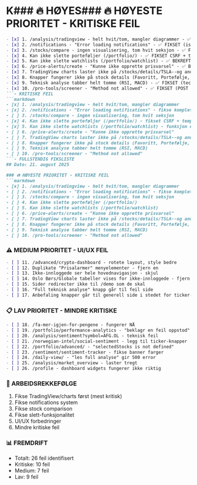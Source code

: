 # K### 🔥 HØYES### 🔥 HØYESTE PRIORITET - KRITISKE FEIL
```markdown
- [x] 1. /analysis/tradingview - helt hvit/tom, mangler diagrammer - ✅ FIKSET
- [x] 2. /notifications - "Error loading notifications" - ✅ FIKSET (is_read column fix)
- [x] 3. /stocks/compare - ingen visualisering, tom hvit seksjon - ✅ FIKSET (demo data generering)
- [x] 4. Kan ikke slette porteføljer (/portfolio/) - ✅ FIKSET CSRF + template
- [x] 5. Kan ikke slette watchlists (/portfolio/watchlist) - ✅ BEKREFTET FUNGERER
- [x] 6. /price-alerts/create - "Kunne ikke opprette prisvarsel" - ✅ BEKREFTET FUNGERER  
- [x] 7. TradingView charts laster ikke på /stocks/details/TSLA--og andre tickers - ✅ BEKREFTET FUNGERER
- [x] 8. Knapper fungerer ikke på stock details (Favoritt, Portefølje, Kjøp) - ✅ FIKSET (JavaScript event handlers)
- [x] 9. Teknisk analyse tabber helt tomme (RSI, MACD) - ✅ FIKSET (technical_data generering)
- [x] 10. /pro-tools/screener - "Method not allowed" - ✅ FIKSET (POST method support)
```- KRITISKE FEIL
```markdown
- [x] 1. /analysis/tradingview - helt hvit/tom, mangler diagrammer
- [x] 2. /notifications - "Error loading notifications" - fikse komplett
- [ ] 3. /stocks/compare - ingen visualisering, tom hvit seksjon
- [x] 4. Kan ikke slette porteføljer (/portfolio/) - fikset CSRF + template
- [x] 5. Kan ikke slette watchlists (/portfolio/watchlist) - funksjon eksisterer
- [ ] 6. /price-alerts/create - "Kunne ikke opprette prisvarsel"
- [ ] 7. TradingView charts laster ikke på /stocks/details/TSLA--og andre tickers
- [ ] 8. Knapper fungerer ikke på stock details (Favoritt, Portefølje, Kjøp)
- [ ] 9. Teknisk analyse tabber helt tomme (RSI, MACD)
- [ ] 10. /pro-tools/screener - "Method not allowed"
```- FULLSTENDIG FIKSLISTE
## Dato: 21. august 2025

### 🔥 HØYESTE PRIORITET - KRITISKE FEIL
```markdown
- [x] 1. /analysis/tradingview - helt hvit/tom, mangler diagrammer
- [ ] 2. /notifications - "Error loading notifications" - fikse komplett
- [ ] 3. /stocks/compare - ingen visualisering, tom hvit seksjon
- [ ] 4. Kan ikke slette porteføljer (/portfolio/)
- [ ] 5. Kan ikke slette watchlists (/portfolio/watchlist)
- [ ] 6. /price-alerts/create - "Kunne ikke opprette prisvarsel"
- [ ] 7. TradingView charts laster ikke på /stocks/details/TSLA--og andre tickers
- [ ] 8. Knapper fungerer ikke på stock details (Favoritt, Portefølje, Kjøp)
- [ ] 9. Teknisk analyse tabber helt tomme (RSI, MACD)
- [ ] 10. /pro-tools/screener - "Method not allowed"
```

### ⚠️ MEDIUM PRIORITET - UI/UX FEIL
```markdown
- [ ] 11. /advanced/crypto-dashboard - rotete layout, style bedre
- [ ] 12. Duplikate "Prisalarmer" menyelementer - fjern en
- [ ] 13. Ikke-innloggede ser hele hovednavigasjon - skjul
- [ ] 14. Oslo Børs/Globale tabeller vises for ikke-innloggede - fjern
- [ ] 15. Sider redirecter ikke til /demo som de skal
- [ ] 16. "Full teknisk analyse" knapp går til feil side
- [ ] 17. Anbefaling knapper går til generell side i stedet for ticker-spesifikk
```

### 📋 LAV PRIORITET - MINDRE KRITISKE
```markdown
- [ ] 18. /fa-mer-igjen-for-pengene - fungerer NÅ
- [ ] 19. /portfolio/performance-analytics - "beklagr en feil oppstod"
- [ ] 20. /analysis/sentiment?symbol=AFG.OL - teknisk feil
- [ ] 21. /norwegian-intel/social-sentiment - legg til ticker-knapper
- [ ] 22. /portfolio/advanced/ - "selectedStocks is not defined"
- [ ] 23. /sentiment/sentiment-tracker - fikse banner farger
- [ ] 24. /daily-view/ - "les full analyse" gir 500 error
- [ ] 25. /analysis/market_overview - laster tregt
- [ ] 26. /profile - dashboard widgets fungerer ikke riktig
```

### 🎯 ARBEIDSREKKEFØLGE
1. Fikse TradingView/charts først (mest kritisk)
2. Fikse notifications system
3. Fikse stock comparison
4. Fikse slett-funksjonalitet
5. UI/UX forbedringer
6. Mindre kritiske feil

### 📊 FREMDRIFT
- Totalt: 26 feil identifisert
- Kritiske: 10 feil
- Medium: 7 feil  
- Lav: 9 feil
